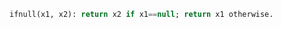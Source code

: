 



```sql
ifnull(x1, x2): return x2 if x1==null; return x1 otherwise.

```


```sql

```

```sql

```


```sql

```


```sql

```


```sql

```

```sql

```


```sql

```


```sql

```


```sql

```

```sql

```

```sql

```


